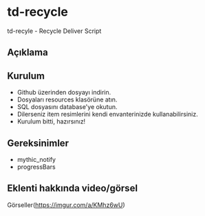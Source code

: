 # td-recycle
 td-recyle - Recycle Deliver Script
 
## Açıklama
 
## Kurulum 
- Github üzerinden dosyayı indirin.
- Dosyaları resources klasörüne atın.
- SQL dosyasını database'ye okutun.
- Dilerseniz item resimlerini kendi envanterinizde kullanabilirsiniz.
- Kurulum bitti, hazırsınız!

## Gereksinimler
- mythic_notify
- progressBars

## Eklenti hakkında video/görsel
Görseller(https://imgur.com/a/KMhz6wU)